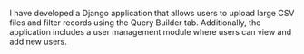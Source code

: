 I have developed a Django application that allows users to upload large CSV files and filter records using the Query Builder tab. Additionally, the application includes a user management module where users can view and add new users.
